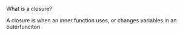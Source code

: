 What is a closure?

A closure is when an inner function uses, or changes variables in an outerfunciton
